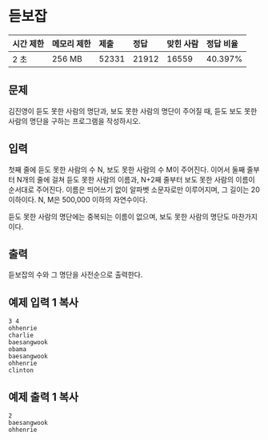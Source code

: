 # 듣보잡

| 시간 제한 | 메모리 제한 | 제출  | 정답  | 맞힌 사람 | 정답 비율 |
| :-------- | :---------- | :---- | :---- | :-------- | :-------- |
| 2 초      | 256 MB      | 52331 | 21912 | 16559     | 40.397%   |

## 문제

김진영이 듣도 못한 사람의 명단과, 보도 못한 사람의 명단이 주어질 때, 듣도 보도 못한 사람의 명단을 구하는 프로그램을 작성하시오.

## 입력

첫째 줄에 듣도 못한 사람의 수 N, 보도 못한 사람의 수 M이 주어진다. 이어서 둘째 줄부터 N개의 줄에 걸쳐 듣도 못한 사람의 이름과, N+2째 줄부터 보도 못한 사람의 이름이 순서대로 주어진다. 이름은 띄어쓰기 없이 알파벳 소문자로만 이루어지며, 그 길이는 20 이하이다. N, M은 500,000 이하의 자연수이다.

듣도 못한 사람의 명단에는 중복되는 이름이 없으며, 보도 못한 사람의 명단도 마찬가지이다.

## 출력

듣보잡의 수와 그 명단을 사전순으로 출력한다.

## 예제 입력 1 복사

```
3 4
ohhenrie
charlie
baesangwook
obama
baesangwook
ohhenrie
clinton
```

## 예제 출력 1 복사

```
2
baesangwook
ohhenrie
```